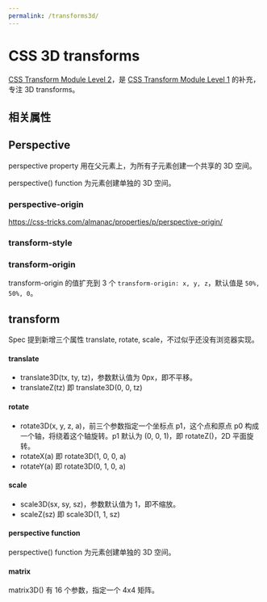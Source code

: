 ```yaml
---
permalink: /transforms3d/
---
```


# CSS 3D transforms

[CSS Transform Module Level 2](https://drafts.csswg.org/css-transforms-2/)，是 [CSS Transform Module Level 1](https://drafts.csswg.org/css-transforms/) 的补充，专注 3D transforms。

## 相关属性

## Perspective

perspective property 用在父元素上，为所有子元素创建一个共享的 3D 空间。

perspective() function 为元素创建单独的 3D 空间。

### perspective-origin

<https://css-tricks.com/almanac/properties/p/perspective-origin/>

### transform-style




### transform-origin

transform-origin 的值扩充到 3 个 `transform-origin: x, y, z`，默认值是 `50%, 50%, 0`。

## transform

Spec 提到新增三个属性 translate, rotate, scale，不过似乎还没有浏览器实现。

#### translate

- translate3D(tx, ty, tz)，参数默认值为 0px，即不平移。
- translateZ(tz) 即 translate3D(0, 0, tz)

#### rotate

- rotate3D(x, y, z, a)，前三个参数指定一个坐标点 p1，这个点和原点 p0 构成一个轴，将绕着这个轴旋转。p1 默认为 (0, 0, 1)，即 rotateZ()，2D 平面旋转。
- rotateX(a) 即 rotate3D(1, 0, 0, a)
- rotateY(a) 即 rotate3D(0, 1, 0, a)

#### scale

- scale3D(sx, sy, sz)，参数默认值为 1，即不缩放。
- scaleZ(sz) 即 scale3D(1, 1, sz)

#### perspective function

perspective() function 为元素创建单独的 3D 空间。

#### matrix

matrix3D() 有 16 个参数，指定一个 4x4 矩阵。

